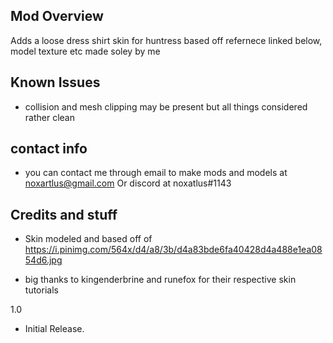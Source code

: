 ## Mod Overview
Adds a loose dress shirt skin for huntress based off refernece linked below, model texture etc made soley by me

## Known Issues
- collision and mesh clipping may be present but all things considered rather clean
## contact info
- you can contact me through email to make mods and models at noxartlus@gmail.com Or discord at noxatlus#1143
## Credits and stuff
- Skin modeled and based off of https://i.pinimg.com/564x/d4/a8/3b/d4a83bde6fa40428d4a488e1ea0854d6.jpg

- big thanks to kingenderbrine and runefox for their respective skin tutorials

1.0
- Initial Release.